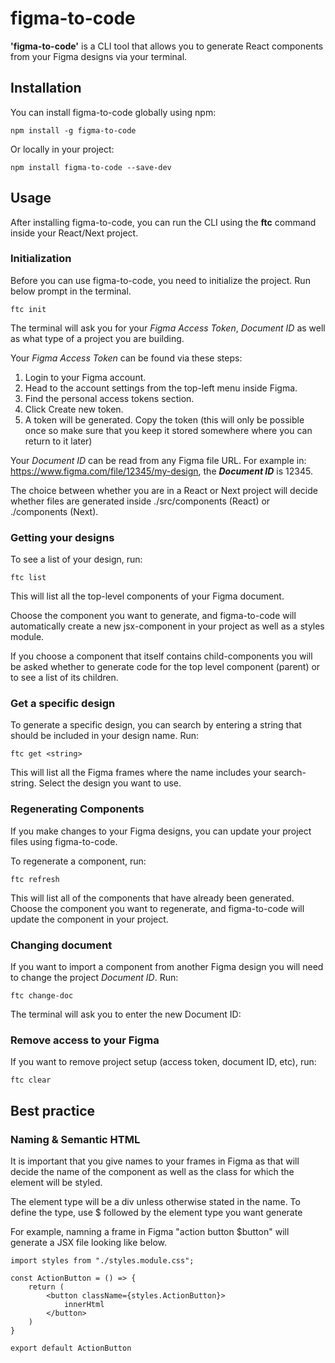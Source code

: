 # **figma-to-code**

**'figma-to-code'** is a CLI tool that allows you to generate React components from your Figma designs via your terminal.

## **Installation**

You can install figma-to-code globally using npm:

```
npm install -g figma-to-code
```
Or locally in your project:
```
npm install figma-to-code --save-dev
```

## **Usage**

After installing figma-to-code, you can run the CLI using the **ftc** command inside your React/Next project.

### **Initialization**
Before you can use figma-to-code, you need to initialize the project. Run below prompt in the terminal.

```
ftc init
```
The terminal will ask you for your *Figma Access Token*, *Document ID* as well as what type of a project you are building.

Your *Figma Access Token* can be found via these steps:

1. Login to your Figma account.
2. Head to the account settings from the top-left menu inside Figma.
3. Find the personal access tokens section.
4. Click Create new token.
5. A token will be generated. Copy the token (this will only be possible once so make sure that you keep it stored somewhere where you can return to it later)

Your *Document ID* can be read from any Figma file URL. For example in: https://www.figma.com/file/12345/my-design, the ***Document ID*** is 12345.

The choice between whether you are in a React or Next project will decide whether files are generated inside ./src/components (React) or ./components (Next).

### **Getting your designs**
To see a list of your design, run:

```
ftc list
```
This will list all the top-level components of your Figma document.

Choose the component you want to generate, and figma-to-code will automatically create a new jsx-component in your project as well as a styles module. 

If you choose a component that itself contains child-components you will be asked whether to generate code for the top level component (parent) or to see a list of its children. 

### **Get a specific design**
To generate a specific design, you can search by entering a string that should be included in your design name. Run:

```
ftc get <string>
```
This will list all the Figma frames where the name includes your search-string. Select the design you want to use.

### **Regenerating Components**
If you make changes to your Figma designs, you can update your project files using figma-to-code.

To regenerate a component, run:

```
ftc refresh
```
This will list all of the components that have already been generated. Choose the component you want to regenerate, and figma-to-code will update the component in your project.

### **Changing document**
If you want to import a component from another Figma design you will need to change the project *Document ID*. Run:
```
ftc change-doc
```
The terminal will ask you to enter the new Document ID:

### **Remove access to your Figma**
If you want to remove project setup (access token, document ID, etc), run:

```
ftc clear
```

## **Best practice**

### **Naming & Semantic HTML**

It is important that you give names to your frames in Figma as that will decide the name of the component as well as the class for which the element will be styled. 

The element type will be a div unless otherwise stated in the name. To define the type, use $ followed by the element type you want generate

For example, namning a frame in Figma "action button $button" will generate a JSX file looking like below.

```JSX
import styles from "./styles.module.css";

const ActionButton = () => {
    return (
        <button className={styles.ActionButton}>
            innerHtml
        </button>
    )
}

export default ActionButton
```